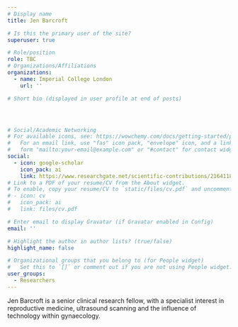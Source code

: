 ```yaml
---
# Display name
title: Jen Barcroft

# Is this the primary user of the site?
superuser: true

# Role/position
role: TBC
# Organizations/Affiliations
organizations:
  - name: Imperial College London
    url: ''

# Short bio (displayed in user profile at end of posts)




# Social/Academic Networking
# For available icons, see: https://wowchemy.com/docs/getting-started/page-builder/#icons
#   For an email link, use "fas" icon pack, "envelope" icon, and a link in the
#   form "mailto:your-email@example.com" or "#contact" for contact widget.
social:
  - icon: google-scholar
    icon_pack: ai
    link: https://www.researchgate.net/scientific-contributions/2164118244-Jen-Barcroft
# Link to a PDF of your resume/CV from the About widget.
# To enable, copy your resume/CV to `static/files/cv.pdf` and uncomment the lines below.
# - icon: cv
#   icon_pack: ai
#   link: files/cv.pdf

# Enter email to display Gravatar (if Gravatar enabled in Config)
email: ''

# Highlight the author in author lists? (true/false)
highlight_name: false

# Organizational groups that you belong to (for People widget)
#   Set this to `[]` or comment out if you are not using People widget.
user_groups:
  - Researchers
---
```


Jen Barcroft is a senior clinical research fellow, with a specialist interest in reproductive medicine, ultrasound scanning and the influence of technology within gynaecology. 
